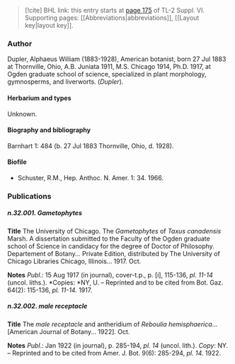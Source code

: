 > [!cite] BHL link: this entry starts at [page 175](https://www.biodiversitylibrary.org/item/103835#page/185/mode/1up) of TL-2 Suppl. VI.
> Supporting pages: [[Abbreviations|abbreviations]], [[Layout key|layout key]].

### Author

Dupler, Alphaeus William (1883-1928), American botanist, born 27 Jul 1883 at Thornville, Ohio, A.B. Juniata 1911, M.S. Chicago 1914, Ph.D. 1917, at Ogden graduate school of science, specialized in plant morphology, gymnosperms, and liverworts. (*Dupler*).

#### Herbarium and types

Unknown.

#### Biography and bibliography

Barnhart 1: 484 (b. 27 Jul 1883 Thornville, Ohio, d. 1928).

#### Biofile

- Schuster, R.M., Hep. Anthoc. N. Amer. 1: 34. 1966.

### Publications

##### n.32.001. Gametophytes

**Title**
The University of Chicago. The *Gametophytes* of *Taxus canadensis* Marsh. A dissertation submitted to the Faculty of the Ogden graduate school of Science in candidacy for the degree of Doctor of Philosophy. Departement of Botany... Private Edition, distributed by The University of Chicago Libraries Chicago, Illinois... 1917. Oct.

**Notes**
*Publ*.: 15 Aug 1917 (in journal), cover-t.p., p. \[i\], 115-136, *pl. 11-14* (uncol. liths.). *Copies: *NY, U. – Reprinted and to be cited from Bot. Gaz. 64(2): 115-136, *pl. 11-14.* 1917.

##### n.32.002. male receptacle

**Title**
The *male receptacle* and antheridium of *Reboulia hemisphaerica*... \[American Journal of Botany... 1922\]. Oct.

**Notes**
*Publ*.: Jan 1922 (in journal), p. 285-194, *pl. 14* (uncol. lith.). *Copy*: NY. – Reprinted and to be cited from Amer. J. Bot. 9(6): 285-294, *pl. 14.* 1922.

